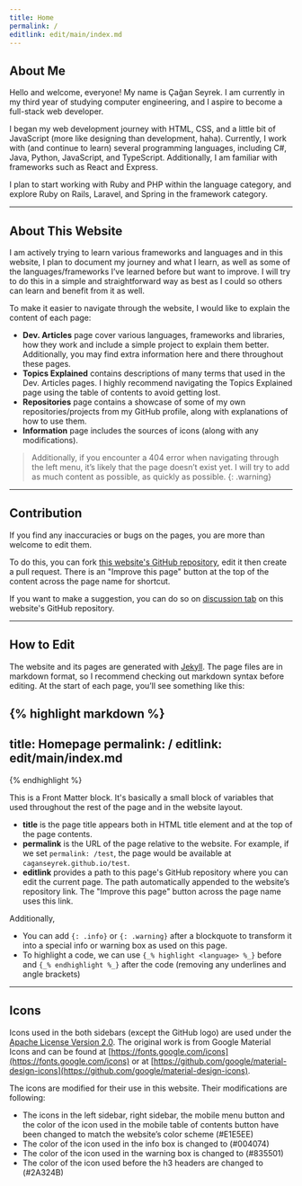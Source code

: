 ```yaml
---
title: Home
permalink: /
editlink: edit/main/index.md
---
```


## About Me

Hello and welcome, everyone! My name is Çağan Seyrek. I am currently in my third year of studying computer engineering, and I aspire to become a full-stack web developer. 

I began my web development journey with HTML, CSS, and a little bit of JavaScript (more like designing than development, haha).  Currently, I work with (and continue to learn) several programming languages, including C#, Java, Python, JavaScript, and TypeScript. Additionally, I am familiar with frameworks such as React and Express.

I plan to start working with Ruby and PHP within the language category, and explore Ruby on Rails, Laravel, and Spring in the framework category.

***

## About This Website

I am actively trying to learn various frameworks and languages and in this website, I plan to document my journey and what I learn, as well as some of the languages/frameworks I’ve learned before but want to improve. I will try to do this in a simple and straightforward way as best as I could so others can learn and benefit from it as well.

To make it easier to navigate through the website, I would like to explain the content of each page:
 * **Dev. Articles** page cover various languages, frameworks and libraries, how they work and include a simple project to explain them better. Additionally, you may find extra information here and there throughout these pages.
 * **Topics Explained** contains descriptions of many terms that used in the Dev. Articles pages. I highly recommend navigating the Topics Explained page using the table of contents to avoid getting lost.
 * **Repositories** page contains a showcase of some of my own repositories/projects from my GitHub profile, along with explanations of how to use them.
 * **Information** page includes the sources of icons (along with any modifications).

>Additionally, if you encounter a 404 error when navigating through the left menu, it’s likely that the page doesn’t exist yet. I will try to add as much content as possible, as quickly as possible.
{: .warning}

***

## Contribution

If you find any inaccuracies or bugs on the pages, you are more than welcome to edit them.

To do this, you can fork [this website's GitHub repository](https://github.com/caganseyrek/caganseyrek.github.io), edit it then create a pull request. There is an "Improve this page" button at the top of the content across the page name for shortcut.

If you want to make a suggestion, you can do so on [discussion tab](https://github.com/caganseyrek/caganseyrek.github.io/discussions) on this website's GitHub repository.

***

## How to Edit

The website and its pages are generated with [Jekyll](https://jekyllrb.com/). The page files are in markdown format, so I recommend checking out markdown syntax before editing. At the start of each page, you’ll see something like this:

{% highlight markdown %}
---
title: Homepage
permalink: /
editlink: edit/main/index.md
---
{% endhighlight %}

This is a Front Matter block. It's basically a small block of variables that used throughout the rest of the page and in the website layout.
 * **title** is the page title appears both in HTML title element and at the top of the page contents.
 * **permalink** is the URL of the page relative to the website. For example, if we set `permalink: /test`, the page would be available at `caganseyrek.github.io/test`.
 * **editlink** provides a path to this page's GitHub repository where you can edit the current page. The path automatically appended to the website’s repository link. The "Improve this page" button across the page name uses this link.

Additionally,
 * You can add `{: .info}` or `{: .warning}` after a blockquote to transform it into a special info or warning box as used on this page.
 * To highlight a code, we can use `{_% highlight <language> %_}` before and `{_% endhighlight %_}` after the code (removing any underlines and angle brackets)

***

## Icons

Icons used in the both sidebars (except the GitHub logo) are used under the [Apache License Version 2.0](https://github.com/google/material-design-icons/blob/master/LICENSE). The original work is from Google Material Icons and can be found at [https://fonts.google.com/icons](https://fonts.google.com/icons) or at [https://github.com/google/material-design-icons](https://github.com/google/material-design-icons).

The icons are modified for their use in this website. Their modifications are following:

  * The icons in the left sidebar, right sidebar, the mobile menu button and the color of the icon used in the mobile table of contents button have been changed to match the website’s color scheme (#E1E5EE)
  * The color of the icon used in the info box is changed to (#004074)
  * The color of the icon used in the warning box is changed to (#835501)
  * The color of the icon used before the h3 headers are changed to (#2A324B)